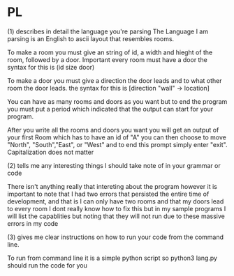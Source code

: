 # PL

(1) describes in detail the language you're parsing
The Language I am parsing is an English to ascii layout that resembles rooms.

To make a room you must give an string of id, a width and hieght of the room, followed by a door. 
Important every room must have a door
the syntax for this is (id size door)

To make a door you must give a direction the door leads and to what other room the door leads.
the syntax for this is [direction "wall" -> location]

You can have as many rooms and doors as you want but to end the program you must put a period which indicated that the
output can start for your program. 

After you write all the rooms and doors you want you will get an output of your first Room which has to have an id of "A"
you can then choose to move "North", "South","East", or "West" and to end this prompt simply enter "exit". Capitalization does not matter


(2) tells me any interesting things I should take note of in your grammar or code

There isn't anything really that intereting about the program however it is important to note that I had two errors
that persisted the entire time of development, and that is I can only have two rooms and that my doors lead to every room
I dont really know how to fix this but in my sample programs I will list the capablities but noting that they will not run
due to these massive errors in my code

(3) gives me clear instructions on how to run your code from the command line. 

To run from command line it is a simple python script so 
python3 lang.py
should run the code for you
